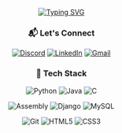 <div align="center">

<!-- Typing Animation -->
[![Typing SVG](https://readme-typing-svg.herokuapp.com?font=Fira+Code&pause=1000&color=00F718&width=200&lines=Hi+There!;I'm+Malek)](https://git.io/typing-svg)

<!-- Contact Section -->
<h3>📬 Let's Connect</h3>

[![Discord](https://img.shields.io/badge/-Discord-5865F2?style=flat-square&logo=discord&logoColor=white)](https://discord.gg/mylink)
[![LinkedIn](https://img.shields.io/badge/-LinkedIn-0A66C2?style=flat-square&logo=linkedin&logoColor=white)](https://linkedin.com/in/myprofile)
[![Gmail](https://img.shields.io/badge/-Gmail-EA4335?style=flat-square&logo=gmail&logoColor=white)](mailto:your@gmail.com)

<!-- Tech Stack Section -->
<h3>🚀 Tech Stack</h3>

<div>
  <!-- Row 1 -->
  
  ![Python](https://img.shields.io/badge/-Python-3776AB?style=for-the-badge&logo=python&logoColor=white&labelColor=306998&color=FFD43B)
  ![Java](https://img.shields.io/badge/-Java-007396?style=for-the-badge&logo=openjdk&logoColor=white&labelColor=5382A1)
  ![C](https://img.shields.io/badge/-C-00599C?style=for-the-badge&logo=c&logoColor=white&labelColor=A8B9CC)
  <br>
  <!-- Row 2 -->
  ![Assembly](https://img.shields.io/badge/-Assembly-6E4C13?style=for-the-badge&logo=asm&logoColor=white&labelColor=black)
  ![Django](https://img.shields.io/badge/-Django-092E20?style=for-the-badge&logo=django&logoColor=white&labelColor=0C4B33&color=white)
  ![MySQL](https://img.shields.io/badge/-MySQL-4479A1?style=for-the-badge&logo=mysql&logoColor=white&labelColor=005C84)
  <br>
  <!-- Row 3 -->
  ![Git](https://img.shields.io/badge/-Git-F05032?style=for-the-badge&logo=git&logoColor=white&labelColor=E44C30)
  ![HTML5](https://img.shields.io/badge/-HTML5-E34F26?style=for-the-badge&logo=html5&logoColor=white&labelColor=EB5E28)
  ![CSS3](https://img.shields.io/badge/-CSS3-1572B6?style=for-the-badge&logo=css3&logoColor=white&labelColor=2965F1)
</div>

</div>
